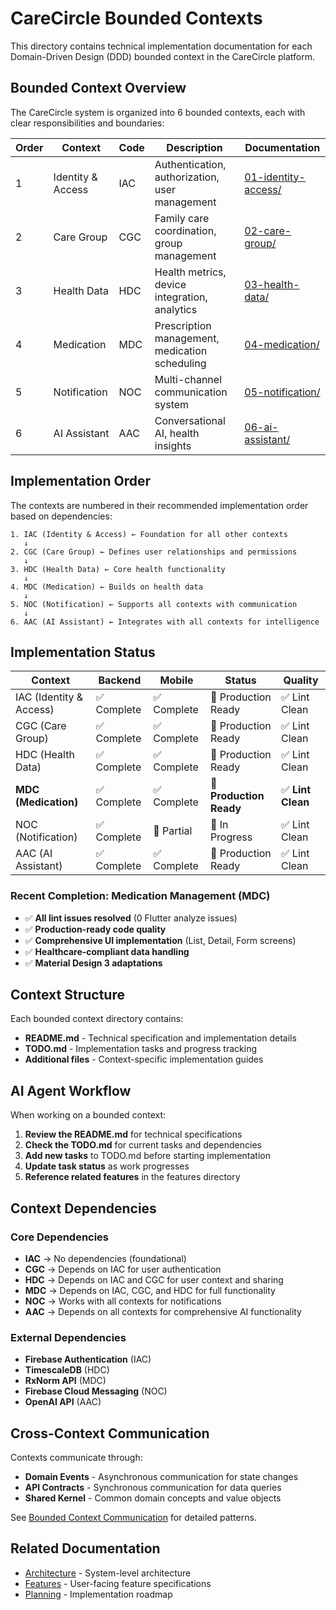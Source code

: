 # CareCircle Bounded Contexts

This directory contains technical implementation documentation for each Domain-Driven Design (DDD) bounded context in the CareCircle platform.

## Bounded Context Overview

The CareCircle system is organized into 6 bounded contexts, each with clear responsibilities and boundaries:

| Order | Context           | Code | Description                                    | Documentation                                |
| ----- | ----------------- | ---- | ---------------------------------------------- | -------------------------------------------- |
| 1     | Identity & Access | IAC  | Authentication, authorization, user management | [01-identity-access/](./01-identity-access/) |
| 2     | Care Group        | CGC  | Family care coordination, group management     | [02-care-group/](./02-care-group/)           |
| 3     | Health Data       | HDC  | Health metrics, device integration, analytics  | [03-health-data/](./03-health-data/)         |
| 4     | Medication        | MDC  | Prescription management, medication scheduling | [04-medication/](./04-medication/)           |
| 5     | Notification      | NOC  | Multi-channel communication system             | [05-notification/](./05-notification/)       |
| 6     | AI Assistant      | AAC  | Conversational AI, health insights             | [06-ai-assistant/](./06-ai-assistant/)       |

## Implementation Order

The contexts are numbered in their recommended implementation order based on dependencies:

```
1. IAC (Identity & Access) ← Foundation for all other contexts
   ↓
2. CGC (Care Group) ← Defines user relationships and permissions
   ↓
3. HDC (Health Data) ← Core health functionality
   ↓
4. MDC (Medication) ← Builds on health data
   ↓
5. NOC (Notification) ← Supports all contexts with communication
   ↓
6. AAC (AI Assistant) ← Integrates with all contexts for intelligence
```

## Implementation Status

| Context                 | Backend     | Mobile      | Status                  | Quality           |
| ----------------------- | ----------- | ----------- | ----------------------- | ----------------- |
| IAC (Identity & Access) | ✅ Complete | ✅ Complete | 🚀 Production Ready     | ✅ Lint Clean     |
| CGC (Care Group)        | ✅ Complete | ✅ Complete | 🚀 Production Ready     | ✅ Lint Clean     |
| HDC (Health Data)       | ✅ Complete | ✅ Complete | 🚀 Production Ready     | ✅ Lint Clean     |
| **MDC (Medication)**    | ✅ Complete | ✅ Complete | 🚀 **Production Ready** | ✅ **Lint Clean** |
| NOC (Notification)      | ✅ Complete | 🔄 Partial  | 🔧 In Progress          | ✅ Lint Clean     |
| AAC (AI Assistant)      | ✅ Complete | ✅ Complete | 🚀 Production Ready     | ✅ Lint Clean     |

### Recent Completion: Medication Management (MDC)

- ✅ **All lint issues resolved** (0 Flutter analyze issues)
- ✅ **Production-ready code quality**
- ✅ **Comprehensive UI implementation** (List, Detail, Form screens)
- ✅ **Healthcare-compliant data handling**
- ✅ **Material Design 3 adaptations**

## Context Structure

Each bounded context directory contains:

- **README.md** - Technical specification and implementation details
- **TODO.md** - Implementation tasks and progress tracking
- **Additional files** - Context-specific implementation guides

## AI Agent Workflow

When working on a bounded context:

1. **Review the README.md** for technical specifications
2. **Check the TODO.md** for current tasks and dependencies
3. **Add new tasks** to TODO.md before starting implementation
4. **Update task status** as work progresses
5. **Reference related features** in the features directory

## Context Dependencies

### Core Dependencies

- **IAC** → No dependencies (foundational)
- **CGC** → Depends on IAC for user authentication
- **HDC** → Depends on IAC and CGC for user context and sharing
- **MDC** → Depends on IAC, CGC, and HDC for full functionality
- **NOC** → Works with all contexts for notifications
- **AAC** → Depends on all contexts for comprehensive AI functionality

### External Dependencies

- **Firebase Authentication** (IAC)
- **TimescaleDB** (HDC)
- **RxNorm API** (MDC)
- **Firebase Cloud Messaging** (NOC)
- **OpenAI API** (AAC)

## Cross-Context Communication

Contexts communicate through:

- **Domain Events** - Asynchronous communication for state changes
- **API Contracts** - Synchronous communication for data queries
- **Shared Kernel** - Common domain concepts and value objects

See [Bounded Context Communication](../architecture/bounded-context-communication.md) for detailed patterns.

## Related Documentation

- [Architecture](../architecture/README.md) - System-level architecture
- [Features](../features/README.md) - User-facing feature specifications
- [Planning](../planning/README.md) - Implementation roadmap
